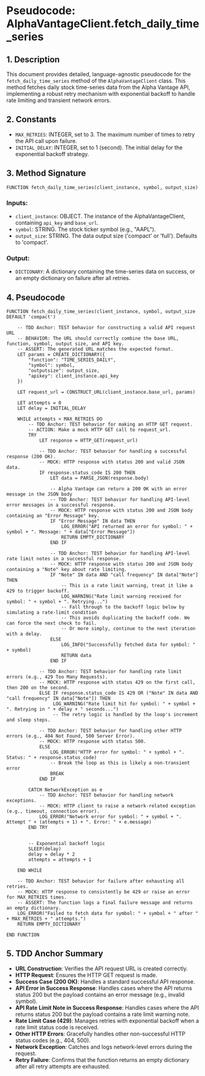 # Pseudocode: AlphaVantageClient.fetch_daily_time_series

## 1. Description

This document provides detailed, language-agnostic pseudocode for the `fetch_daily_time_series` method of the `AlphaVantageClient` class. This method fetches daily stock time-series data from the Alpha Vantage API, implementing a robust retry mechanism with exponential backoff to handle rate limiting and transient network errors.

## 2. Constants

-   `MAX_RETRIES`: INTEGER, set to 3. The maximum number of times to retry the API call upon failure.
-   `INITIAL_DELAY`: INTEGER, set to 1 (second). The initial delay for the exponential backoff strategy.

## 3. Method Signature

`FUNCTION fetch_daily_time_series(client_instance, symbol, output_size)`

### **Inputs:**

-   `client_instance`: OBJECT. The instance of the AlphaVantageClient, containing `api_key` and `base_url`.
-   `symbol`: STRING. The stock ticker symbol (e.g., "AAPL").
-   `output_size`: STRING. The data output size ('compact' or 'full'). Defaults to 'compact'.

### **Output:**

-   `DICTIONARY`: A dictionary containing the time-series data on success, or an empty dictionary on failure after all retries.

## 4. Pseudocode

```pseudocode
FUNCTION fetch_daily_time_series(client_instance, symbol, output_size DEFAULT 'compact')

    -- TDD Anchor: TEST behavior for constructing a valid API request URL
    -- BEHAVIOR: The URL should correctly combine the base URL, function, symbol, output size, and API key.
    -- ASSERT: The generated URL matches the expected format.
    LET params = CREATE_DICTIONARY({
        "function": "TIME_SERIES_DAILY",
        "symbol": symbol,
        "outputsize": output_size,
        "apikey": client_instance.api_key
    })

    LET request_url = CONSTRUCT_URL(client_instance.base_url, params)

    LET attempts = 0
    LET delay = INITIAL_DELAY

    WHILE attempts < MAX_RETRIES DO
        -- TDD Anchor: TEST behavior for making an HTTP GET request.
        -- ACTION: Make a mock HTTP GET call to request_url.
        TRY
            LET response = HTTP_GET(request_url)

            -- TDD Anchor: TEST behavior for handling a successful response (200 OK).
            -- MOCK: HTTP response with status 200 and valid JSON data.
            IF response.status_code IS 200 THEN
                LET data = PARSE_JSON(response.body)

                -- Alpha Vantage can return a 200 OK with an error message in the JSON body
                -- TDD Anchor: TEST behavior for handling API-level error messages in a successful response.
                -- MOCK: HTTP response with status 200 and JSON body containing an "Error Message" key.
                IF "Error Message" IN data THEN
                    LOG_ERROR("API returned an error for symbol: " + symbol + ". Message: " + data["Error Message"])
                    RETURN EMPTY_DICTIONARY
                END IF

                -- TDD Anchor: TEST behavior for handling API-level rate limit notes in a successful response.
                -- MOCK: HTTP response with status 200 and JSON body containing a "Note" key about rate limiting.
                IF "Note" IN data AND "call frequency" IN data["Note"] THEN
                    -- This is a rate limit warning, treat it like a 429 to trigger backoff.
                    LOG_WARNING("Rate limit warning received for symbol: " + symbol + ". Retrying...")
                    -- Fall through to the backoff logic below by simulating a rate-limit condition
                    -- This avoids duplicating the backoff code. We can force the next check to fail.
                    -- Or more simply, continue to the next iteration with a delay.
                ELSE
                    LOG_INFO("Successfully fetched data for symbol: " + symbol)
                    RETURN data
                END IF

            -- TDD Anchor: TEST behavior for handling rate limit errors (e.g., 429 Too Many Requests).
            -- MOCK: HTTP response with status 429 on the first call, then 200 on the second.
            ELSE IF response.status_code IS 429 OR ("Note" IN data AND "call frequency" IN data["Note"]) THEN
                 LOG_WARNING("Rate limit hit for symbol: " + symbol + ". Retrying in " + delay + " seconds...")
                 -- The retry logic is handled by the loop's increment and sleep steps.

            -- TDD Anchor: TEST behavior for handling other HTTP errors (e.g., 404 Not Found, 500 Server Error).
            -- MOCK: HTTP response with status 500.
            ELSE
                LOG_ERROR("HTTP error for symbol: " + symbol + ". Status: " + response.status_code)
                -- Break the loop as this is likely a non-transient error
                BREAK
            END IF

        CATCH NetworkException as e
            -- TDD Anchor: TEST behavior for handling network exceptions.
            -- MOCK: HTTP client to raise a network-related exception (e.g., timeout, connection error).
            LOG_ERROR("Network error for symbol: " + symbol + ". Attempt " + (attempts + 1) + ". Error: " + e.message)
        END TRY


        -- Exponential backoff logic
        SLEEP(delay)
        delay = delay * 2
        attempts = attempts + 1

    END WHILE

    -- TDD Anchor: TEST behavior for failure after exhausting all retries.
    -- MOCK: HTTP response to consistently be 429 or raise an error for MAX_RETRIES times.
    -- ASSERT: The function logs a final failure message and returns an empty dictionary.
    LOG_ERROR("Failed to fetch data for symbol: " + symbol + " after " + MAX_RETRIES + " attempts.")
    RETURN EMPTY_DICTIONARY

END FUNCTION
```

## 5. TDD Anchor Summary

-   **URL Construction**: Verifies the API request URL is created correctly.
-   **HTTP Request**: Ensures the HTTP GET request is made.
-   **Success Case (200 OK)**: Handles a standard successful API response.
-   **API Error in Success Response**: Handles cases where the API returns status 200 but the payload contains an error message (e.g., invalid symbol).
-   **API Rate Limit Note in Success Response**: Handles cases where the API returns status 200 but the payload contains a rate limit warning note.
-   **Rate Limit Case (429)**: Manages retries with exponential backoff when a rate limit status code is received.
-   **Other HTTP Errors**: Gracefully handles other non-successful HTTP status codes (e.g., 404, 500).
-   **Network Exception**: Catches and logs network-level errors during the request.
-   **Retry Failure**: Confirms that the function returns an empty dictionary after all retry attempts are exhausted.
